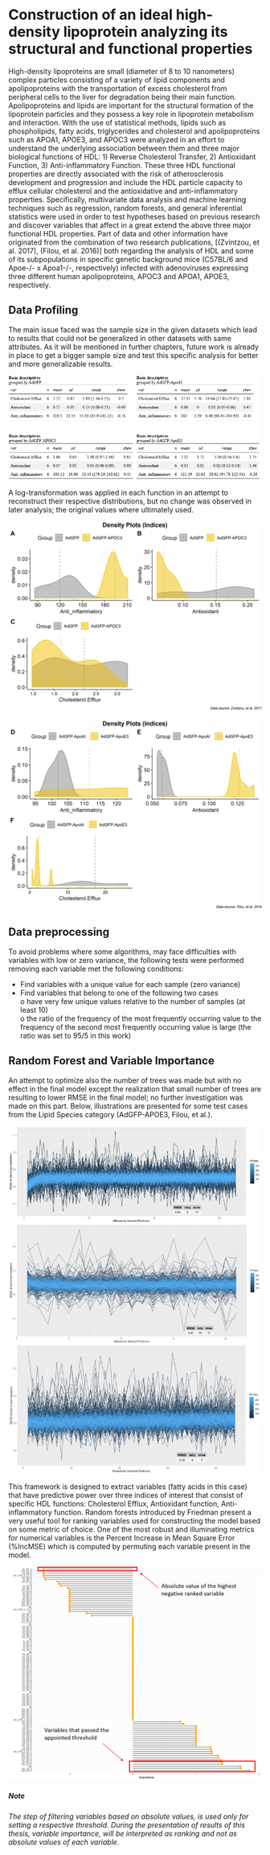 # Construction of an ideal high-density lipoprotein analyzing its structural and functional properties


High-density lipoproteins are small (diameter of 8 to 10 nanometers) complex particles consisting of a variety of lipid components and apolipoproteins with the transportation of excess cholesterol from peripheral cells to the liver for degradation being their main function. Apolipoproteins and lipids are important for the structural formation of the lipoprotein particles and they possess a key role in lipoprotein metabolism and interaction. With the use of statistical methods, lipids such as phospholipids, fatty acids, triglycerides and cholesterol and apolipoproteins such as APOA1, APOE3, and APOC3 were analyzed in an effort to understand the underlying association between them and three major biological functions of HDL: 1) Reverse Cholesterol Transfer, 2) Antioxidant Function, 3) Anti-inflammatory Function. These three HDL functional properties are directly associated with the risk of atherosclerosis development and progression and include the HDL particle capacity to efflux cellular cholesterol and the antioxidative and anti-inflammatory properties. Specifically, multivariate data analysis and machine learning techniques such as regression, random forests, and general inferential statistics were used in order to test hypotheses based on previous research and discover variables that affect in a great extend the above three major functional HDL properties. Part of data and other information have originated from the combination of two research publications, [(Zvintzou, et al. 2017), (Filou, et al. 2016)] both regarding the analysis of HDL and some of its subpopulations in specific genetic background mice (C57BL/6 and Apoe-/- x Apoa1-/-, respectively) infected with adenoviruses expressing three different human apolipoproteins, APOC3 and APOA1, APOE3, respectively.


## Data Profiling

The main issue faced was the sample size in the given datasets which lead to results that could not be generalized in other datasets with same attributes. As it will be mentioned in further chapters, future work is already in place to get a bigger sample size and test this specific analysis for better and more generalizable results.


![Basic Descriptives](https://raw.githubusercontent.com/ptogias/rf-lipidomics/main/ind_descstat.png)<br/>


A log-transformation was applied in each function in an attempt to reconstruct their respective distributions, but no change was observed in later analysis; the original values where ultimately used.<br/>

![Functions by Group -expressing human APOC3](https://raw.githubusercontent.com/ptogias/rf-lipidomics/main/density_ind1.png)

![Functions by Group -expressing human APOA1 and APOE3](https://raw.githubusercontent.com/ptogias/rf-lipidomics/main/density_ind2.png)


## Data preprocessing
To avoid problems where some algorithms, may face difficulties with variables with low or zero variance, the following tests were performed removing each variable met the following conditions:
- Find variables with a unique value for each sample (zero variance)
- Find variables that belong to one of the following two cases<br/>
o have very few unique values relative to the number of samples (at least 10)<br/>
o the ratio of the frequency of the most frequently occurring value to the frequency of the second most frequently occurring value is large (the ratio was set to 95/5 in this work)<br/>

## Random Forest and Variable Importance
An attempt to optimize also the number of trees was made but with no effect in the final model except the realization that small number of trees are resulting to lower RMSE in the final model; no further investigation was made on this part. Below, illustrations are presented for some test cases from the Lipid Species category (AdGFP-APOE3, Filou, et al.).

![Random forest number of trees test optimization](https://raw.githubusercontent.com/ptogias/rf-lipidomics/main/rf_mse_preds.png)

This framework is designed to extract variables (fatty acids in this case) that have predictive power over three indices of interest that consist of specific HDL functions: Cholesterol Efflux, Antioxidant function, Anti-inflammatory function. Random forests introduced by Friedman present a very useful tool for ranking variables used for constructing the model based on some metric of choice. One of the most robust and illuminating metrics for numerical variables is the Percent Increase in Mean Square Error (%IncMSE) which is computed by permuting each variable present in the model.

![Variable importance example](https://raw.githubusercontent.com/ptogias/rf-lipidomics/main/varimp_threshold_example.png)
</br>

##### Note
_The step of filtering variables based on absolute values, is used only for setting a respective threshold. During the presentation of results of this thesis, variable importance, will be interpreted as ranking and not as absolute values of each variable._



